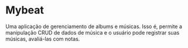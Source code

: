 # Mybeat
Uma aplicação de gerenciamento de albums e músicas. Isso é, permite a manipulação CRUD de dados de música e o usuário pode registrar suas músicas, avaliá-las com notas.

